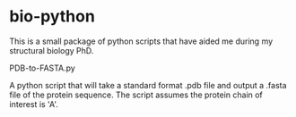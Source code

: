 # bio-python

This is a small package of python scripts that have aided me during my structural biology PhD.


PDB-to-FASTA.py

A python script that will take a standard format .pdb file and output a .fasta file of the protein sequence. The script assumes the protein chain of interest is 'A'.

